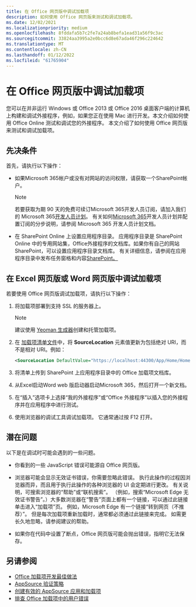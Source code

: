 ```yaml
---
title: 在 Office 网页版中调试加载项
description: 如何使用 Office 网页版来测试和调试加载项。
ms.date: 12/02/2021
ms.localizationpriority: medium
ms.openlocfilehash: 8fddafa5b7c2fe7a24ab8befa1ead31a56f9c3ac
ms.sourcegitcommit: 33824aa3995a2e0bcc6d8e67ada46f296c224642
ms.translationtype: MT
ms.contentlocale: zh-CN
ms.lasthandoff: 01/12/2022
ms.locfileid: "61765904"
---
```

# <a name="debug-add-ins-in-office-on-the-web"></a>在 Office 网页版中调试加载项

您可以在并非运行 Windows 或 Office 2013 或 Office 2016 桌面客户端的计算机上构建和调试外接程序，例如，如果您正在使用 Mac 进行开发。本文介绍如何使用 Office Online 测试和调试您的外接程序。 本文介绍了如何使用 Office 网页版来测试和调试加载项。 

## <a name="prerequisites"></a>先决条件

首先，请执行以下操作：

- 如果Microsoft 365帐户或没有对网站的访问权限，请获取一个SharePoint帐户。

  > [!NOTE]
  > 若要获取为期 90 天的免费可续订Microsoft 365开发人员订阅，请加入我们的 Microsoft 365[开发人员计划](https://developer.microsoft.com/office/dev-program)。 有关如何[Microsoft 365](/office/developer-program/office-365-developer-program)开发人员计划并配置订阅的分步说明，请参阅 Microsoft 365 开发人员计划文档。

- 在 SharePoint Online 上设置应用程序目录。 应用程序目录是 SharePoint Online 中的专用网站集，Office外接程序的文档库。如果你有自己的网站SharePoint，可以设置应用程序目录文档库。 有关详细信息，请参阅在应用程序目录中发布任务窗格和内容[SharePoint。](../publish/publish-task-pane-and-content-add-ins-to-an-add-in-catalog.md)


## <a name="debug-your-add-in-from-excel-or-word-on-the-web"></a>在 Excel 网页版或 Word 网页版中调试加载项

若要使用 Office 网页版调试加载项，请执行以下操作：

1. 将加载项部署到支持 SSL 的服务器上。

    > [!NOTE]
    > 建议使用 [Yeoman 生成器](https://github.com/OfficeDev/generator-office)创建和托管加载项。

2. 在 [加载项清单文件](../develop/add-in-manifests.md)中，将 **SourceLocation** 元素值更新为包括绝对 URI，而不是相对 URI。例如：

    ```xml
    <SourceLocation DefaultValue="https://localhost:44300/App/Home/Home.html" />
    ```

3. 将清单上传到 SharePoint 上应用程序目录中的 Office 加载项文档库。

4. 从Excel启动Word web 版启动器启动Microsoft 365，然后打开一个新文档。

5. 在“插入”选项卡上选择“我的外接程序”或“Office 外接程序”以插入您的外接程序并在应用程序中进行测试。

6. 使用浏览器的调试工具调试加载项。 它通常通过按 F12 打开。

## <a name="potential-issues"></a>潜在问题

以下是在调试时可能会遇到的一些问题。

- 你看到的一些 JavaScript 错误可能源自 Office 网页版。

- 浏览器可能会显示无效证书错误，你需要忽略此错误。 执行此操作的过程因浏览器而异，而且用于执行此操作的各种浏览器的 UI 会定期进行更改。 有关说明，可搜索浏览器的“帮助”或“联机搜索”。 （例如，搜索“Microsoft Edge 无效证书警告”。）大多数浏览器在“警告”页面上都有一个链接，可以通过此链接单击进入“加载项”页。 例如，Microsoft Edge 有一个链接“转到网页（不推荐）”。 但是每次加载项重新加载时，通常都必须通过此链接来完成。 如需更长久地忽略，请参阅建议的帮助。

- 如果你在代码中设置了断点，Office 网页版可能会抛出错误，指明它无法保存。

## <a name="see-also"></a>另请参阅

- [Office 加载项开发最佳做法](../concepts/add-in-development-best-practices.md)
- [AppSource 验证策略](/legal/marketplace/certification-policies)  
- [创建有效的 AppSource 应用和加载项](/office/dev/store/create-effective-office-store-listings)  
- [排查 Office 加载项中的用户错误](testing-and-troubleshooting.md)

